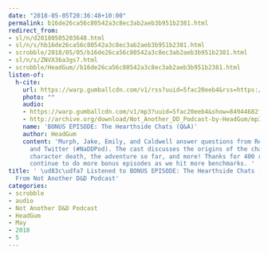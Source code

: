 ```yaml
---
date: "2018-05-05T20:36:48+10:00"
permalink: b16de26ca56c80542a3c8ec3ab2aeb3b951b2381.html
redirect_from:
- sl/n/d20180505203648.html
- sl/n/s/hb16de26ca56c80542a3c8ec3ab2aeb3b951b2381.html
- scrobble/2018/05/05/b16de26ca56c80542a3c8ec3ab2aeb3b951b2381.html
- sl/n/s/ZNVX36a3gs7.html
- scrobble/HeadGum//b16de26ca56c80542a3c8ec3ab2aeb3b951b2381.html
listen-of:
  h-cite:
    url: https://warp.gumballcdn.com/v1/rss?uuid=5fac20eeb4&rss=https://rss.art19.com/not-another-d-and-d-podcast
    photo: ""
    audio:
    - https://warp.gumballcdn.com/v1/mp3?uuid=5fac20eeb4&show=84944682f0&mp3=http://rss.art19.com/episodes/0f9e7a83-cd4d-483c-adee-d8335debb204.mp3
    - http://archive.org/download/Not_Another_DD_Podcast-by-HeadGum/mp3
    name: 'BONUS EPISODE: The Hearthside Chats (Q&A)'
    author: HeadGum
    content: 'Murph, Jake, Emily, and Caldwell answer questions from Reddit (/r/NotAnotherDnDpodcast)
      and Twitter (#NaDDPod). The cast discusses the origins of the characters, DMing,
      character death, the adventure so far, and more! Thanks for 400 reviews! We''ll
      continue to do more bonus episodes as we hit more benchmarks. '
title: ' \ud83c\udfa7 Listened to BONUS EPISODE: The Hearthside Chats (Q&A) by HeadGum
  From Not Another D&D Podcast'
categories:
- scrobble
- audio
- Not Another D&D Podcast
- HeadGum
- May
- 2018
- 5
---
```

